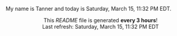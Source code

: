 My name is Tanner and today is Saturday, March 15, 11:32 PM EDT.

<p align="center">This <i>README</i> file is generated <b>every 3 hours</b>!</br>Last refresh: Saturday, March 15, 11:32 PM EDT<br /></p>
